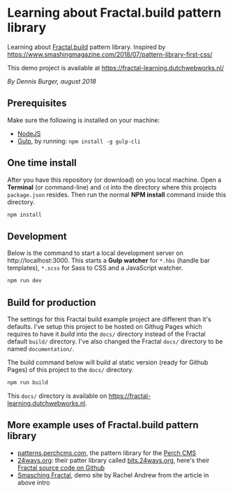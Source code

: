 # Learning about Fractal.build pattern library

Learning about [Fractal.build](https://fractal.build/) pattern library. Inspired by https://www.smashingmagazine.com/2018/07/pattern-library-first-css/

This demo project is available at https://fractal-learning.dutchwebworks.nl/

*By Dennis Burger, august 2018*

## Prerequisites

Make sure the following is installed on your machine:

* [NodeJS](https://nodejs.org)
* [Gulp](https://gulpjs.com), by running: `npm install -g gulp-cli`

## One time install

After you have this repository (or download) on you local machine. Open a **Terminal** (or command-line) and `cd` into the directory where this projects `package.json` resides. Then run the normal **NPM install** command inside this directory.

```bash
npm install
```

## Development

Below is the command to start a local development server on http://localhost:3000. This starts a **Gulp watcher** for `*.hbs` (handle bar templates), `*.scss` for Sass to CSS and a JavaScript watcher.

```bash
npm run dev
```

## Build for production

The settings for this Fractal build example project are different than it's defaults. I've setup this project to be hosted on Githug Pages which requires to have it *build* into the `docs/` directory instead of the Fractal default `build/` directory. I've also changed the Fractal `docs/` directory to be named `documentation/`.

The build command below will build al static version (ready for Github Pages) of this project to the `docs/` directory.

```bash
npm run build
```

This `docs/` directory is available on https://fractal-learning.dutchwebworks.nl.

## More example uses of Fractal.build pattern library

* [patterns.perchcms.com](http://patterns.perchcms.com/), the pattern library for the [Perch CMS](https://grabaperch.com/)
* [24ways.org](https://24ways.org/): their patter library called [bits.24ways.org](http://bits.24ways.org/), here's their [Fractal source code on Github](https://github.com/24ways/frontend)
* [Smasching Fractal](https://github.com/rachelandrew/smashing-fractal), demo site by Rachel Andrew from the article in above intro